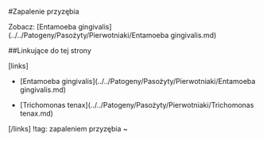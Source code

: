 #Zapalenie przyzębia

Zobacz: [Entamoeba gingivalis](../../Patogeny/Pasożyty/Pierwotniaki/Entamoeba gingivalis.md)





##Linkujące do tej strony

[links]

- [Entamoeba gingivalis](../../Patogeny/Pasożyty/Pierwotniaki/Entamoeba gingivalis.md)

- [Trichomonas tenax](../../Patogeny/Pasożyty/Pierwotniaki/Trichomonas tenax.md)


[/links]
!tag: zapaleniem przyzębia
~

